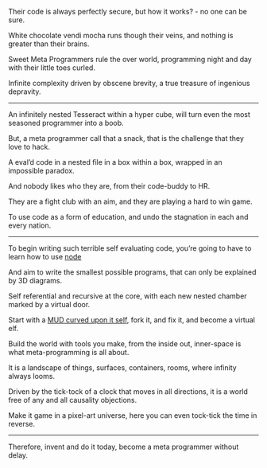 Their code is always perfectly secure,
but how it works? - no one can be sure.

White chocolate vendi mocha runs though their veins,
and nothing is greater than their brains.

Sweet Meta Programmers rule the over world,
programming night and day with their little toes curled.

Infinite complexity driven by obscene brevity,
a true treasure of ingenious depravity.

---

An infinitely nested Tesseract within a hyper cube,
will turn even the most seasoned programmer into a boob.

But, a meta programmer call that a snack,
that is the challenge that they love to hack.

A eval’d code in a nested file in a box within a box,
wrapped in an impossible paradox.

And nobody likes who they are,
from their code-buddy to HR.

They are a fight club with an aim,
and they are playing a hard to win game.

To use code as a form of education,
and undo the stagnation in each and every nation.

---

To begin writing such terrible self evaluating code,
you’re going to have to learn how to use [node][1]

And aim to write the smallest possible programs,
that can only be explained by 3D diagrams.

Self referential and recursive at the core,
with each new nested chamber marked by a virtual door.

Start with a [MUD curved upon it self][2],
fork it, and fix it, and become a virtual elf.

Build the world with tools you make, from the inside out,
inner-space is what meta-programming is all about.

It is a landscape of things, surfaces, containers, rooms,
where infinity always looms.

Driven by the tick-tock of a clock that moves in all directions,
it is a world free of any and all causality objections.

Make it game in a pixel-art universe,
here you can even tock-tick the time in reverse.

---

Therefore, invent and do it today,
become a meta programmer without delay.

[1]: https://www.youtube.com/results?search_query=learn+nodejs
[2]: https://www.npmjs.com/package/kurwa
